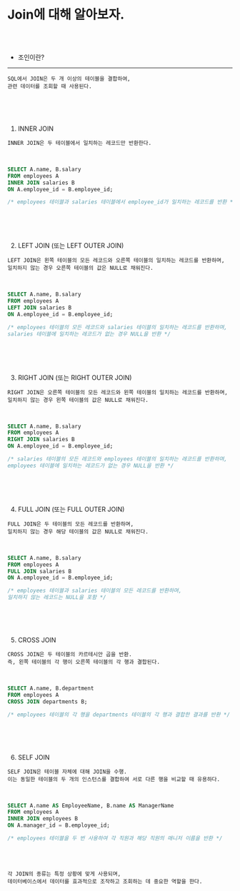 # Join에 대해 알아보자.

<br /><br />

* 조인이란?
---

```
SQL에서 JOIN은 두 개 이상의 테이블을 결합하여,
관련 데이터를 조회할 때 사용된다. 
```

<br /><br /><br />

1. INNER JOIN

```
INNER JOIN은 두 테이블에서 일치하는 레코드만 반환한다.
```

<br />

```sql
SELECT A.name, B.salary
FROM employees A
INNER JOIN salaries B
ON A.employee_id = B.employee_id;

/* employees 테이블과 salaries 테이블에서 employee_id가 일치하는 레코드를 반환 */
```

<br /><br /><br />

2. LEFT JOIN (또는 LEFT OUTER JOIN)

```
LEFT JOIN은 왼쪽 테이블의 모든 레코드와 오른쪽 테이블의 일치하는 레코드를 반환하며,
일치하지 않는 경우 오른쪽 테이블의 값은 NULL로 채워진다.
```

<br />

```sql
SELECT A.name, B.salary
FROM employees A
LEFT JOIN salaries B
ON A.employee_id = B.employee_id;

/* employees 테이블의 모든 레코드와 salaries 테이블의 일치하는 레코드를 반환하며,
salaries 테이블에 일치하는 레코드가 없는 경우 NULL을 반환 */
```

<br /><br /><br />

3. RIGHT JOIN (또는 RIGHT OUTER JOIN)

```
RIGHT JOIN은 오른쪽 테이블의 모든 레코드와 왼쪽 테이블의 일치하는 레코드를 반환하며,
일치하지 않는 경우 왼쪽 테이블의 값은 NULL로 채워진다.
```

<br />

```sql
SELECT A.name, B.salary
FROM employees A
RIGHT JOIN salaries B
ON A.employee_id = B.employee_id;

/* salaries 테이블의 모든 레코드와 employees 테이블의 일치하는 레코드를 반환하며,
employees 테이블에 일치하는 레코드가 없는 경우 NULL을 반환 */
```

<br /><br /><br />

4. FULL JOIN (또는 FULL OUTER JOIN)

```
FULL JOIN은 두 테이블의 모든 레코드를 반환하며,
일치하지 않는 경우 해당 테이블의 값은 NULL로 채워진다.
```

<br />

```sql
SELECT A.name, B.salary
FROM employees A
FULL JOIN salaries B
ON A.employee_id = B.employee_id;

/* employees 테이블과 salaries 테이블의 모든 레코드를 반환하며,
일치하지 않는 레코드는 NULL을 포함 */
```

<br /><br /><br />

5. CROSS JOIN

```
CROSS JOIN은 두 테이블의 카르테시안 곱을 반환.
즉, 왼쪽 테이블의 각 행이 오른쪽 테이블의 각 행과 결합된다.
```

<br />

```sql
SELECT A.name, B.department
FROM employees A
CROSS JOIN departments B;

/* employees 테이블의 각 행을 departments 테이블의 각 행과 결합한 결과를 반환 */
```

<br /><br /><br />

6. SELF JOIN

```
SELF JOIN은 테이블 자체에 대해 JOIN을 수행.
이는 동일한 테이블의 두 개의 인스턴스를 결합하여 서로 다른 행을 비교할 때 유용하다.
```

<br />

```sql
SELECT A.name AS EmployeeName, B.name AS ManagerName
FROM employees A
INNER JOIN employees B
ON A.manager_id = B.employee_id;

/* employees 테이블을 두 번 사용하여 각 직원과 해당 직원의 매니저 이름을 반환 */
```

<br /><br />

```
각 JOIN의 종류는 특정 상황에 맞게 사용되며,
데이터베이스에서 데이터를 효과적으로 조작하고 조회하는 데 중요한 역할을 한다.
```

